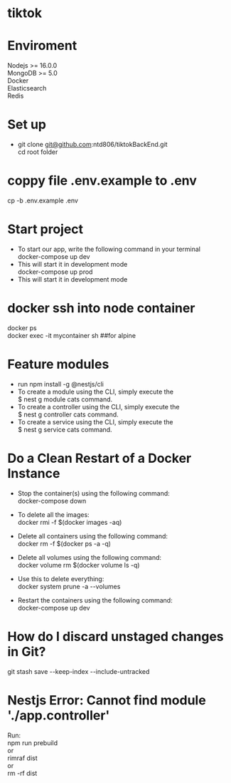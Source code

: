 # tiktok
# Enviroment
Nodejs >= 16.0.0<br/>
MongoDB >= 5.0<br/>
Docker<br/>
Elasticsearch<br/>
Redis<br/>
# Set up 
* git clone git@github.com:ntd806/tiktokBackEnd.git<br/>
cd root folder<br/>
# coppy file .env.example to .env
cp -b .env.example .env
# Start project
* To start our app, write the following command in your terminal<br/>
docker-compose up dev<br/>
* This will start it in development mode<br/>
docker-compose up prod<br/>
* This will start it in development mode<br/>
# docker ssh into node container
docker ps<br/>
docker exec -it mycontainer sh ##for alpine<br/>
# Feature modules
  * run npm install -g @nestjs/cli
  * To create a module using the CLI, simply execute the <br/>
  $ nest g module cats command. <br/>
  * To create a controller using the CLI, simply execute the <br/>
  $ nest g controller cats command.<br/>
  * To create a service using the CLI, simply execute the <br/>
  $ nest g service cats command.<br/>
# Do a Clean Restart of a Docker Instance
  * Stop the container(s) using the following command:<br/>
    docker-compose down<br/>
    
  * To delete all the images:<br/>
    docker rmi -f $(docker images -aq)<br/>

  * Delete all containers using the following command:<br/>
    docker rm -f $(docker ps -a -q)<br/>

  * Delete all volumes using the following command:<br/>
    docker volume rm $(docker volume ls -q)<br/>

  * Use this to delete everything:<br/>
    docker system prune -a --volumes

  * Restart the containers using the following command:<br/>
    docker-compose up dev<br/>
#  How do I discard unstaged changes in Git?<br/>
git stash save --keep-index --include-untracked<br/>
# Nestjs Error: Cannot find module './app.controller'<br/>
Run:<br/>
npm run prebuild<br/>
or<br/>
rimraf dist<br/>
or<br/>
rm -rf dist<br/>